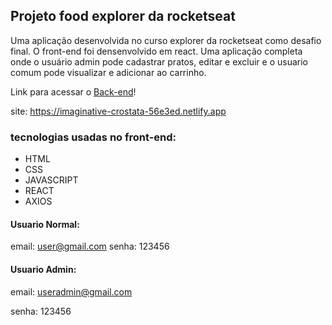 ## Projeto food explorer da rocketseat

Uma aplicação desenvolvida no curso explorer da rocketseat como desafio final. O front-end foi densenvolvido em react. Uma aplicação completa onde o usuário admin pode cadastrar pratos, editar e excluir e o usuario comum pode visualizar e adicionar ao carrinho.

Link para acessar o [Back-end](https://github.com/Matheusdev10/api-food-explorer)!

site: https://imaginative-crostata-56e3ed.netlify.app

### tecnologias usadas no front-end:

- HTML
- CSS
- JAVASCRIPT
- REACT
- AXIOS

#### Usuario Normal:

email: user@gmail.com
senha: 123456

#### Usuario Admin:

email: useradmin@gmail.com

senha: 123456
